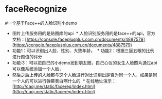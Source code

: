 # faceRecognize
#一个基于Face++的人脸识别小demo
  * 图片上传服务用的是贴图库的api
  * 人脸识别服务用的是face++的api，官方文档：[https://console.faceplusplus.com.cn/documents/4887579](https://console.faceplusplus.com.cn/documents/4887579)
  * 功能1：可以识别出人脸、性别、大致年龄，
  * 功能2：根据三庭五眼的比例进行颜值的评分
  * 功能:3：可以把自己的小demo发到朋友圈，自己心仪的女生人脸照片通过api可以像系统添加一个人脸，
  * 然后之后上传的人脸都与这个人脸进行对比识别出是否为同一个人，如果是同一个人的可以进行弹幕表白啊什么的
  * 在线地址演示：[http://caoj.me/static/facereg/index.html](http://caoj.me/static/facereg/index.html)


